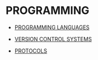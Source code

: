 # PROGRAMMING

- [PROGRAMMING LANGUAGES](../LEVEL-4/PROGRAMMING-LANGUAGES.md)

- [VERSION CONTROL SYSTEMS]()

<!-- 
---- Version Control System
----- Git
------ Internet Hosted Service
------- GitHub
------- GitLab
------- BitBucket 
-->

- [PROTOCOLS]()

<!--
---- HTTP
-->



<!--

---- Linters

---- UI
----- Frameworks
------ Astro

---- API
---- Postman
---- Rest API
---- SCORM
---- XAPI
---- Web APIs
---- WebGL
---- Watson API
---- Stripe
----- Stripe API

---- YAML

---- Web Components
----- Framework
----- AMP.dev

---- RSS

---- Bun

---- Deno

---- Docker

---- Internet Hosted Service for Remote Development
------ Gitpod

---- Apache HTTP Server

--- Databases

---- MongoDB
---- MySQL
---- PostgreSQL
---- InnoDB
---- MariaDB

---- Firebase
---- Supabase


-->